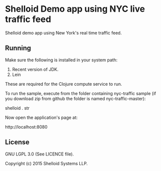 Shelloid Demo app using NYC live traffic feed
==============

Shelloid demo app using New York's real time traffic feed.

Running
--------

Make sure the following is installed in your system path:

1. Recent version of JDK.
2. Lein

These are required for the Clojure compute service to run.

To run the sample, execute from the folder containing nyc-traffic sample (if you download zip from github the folder is named nyc-traffic-master):

shelloid . str

Now open the application's page at:

http://localhost:8080

## License

GNU LGPL 3.0 (See LICENCE file).

Copyright (c) 2015 Shelloid Systems LLP.

